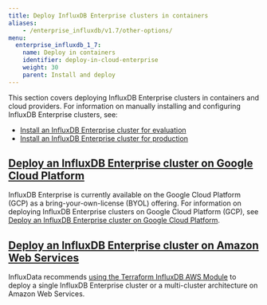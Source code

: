 ```yaml
---
title: Deploy InfluxDB Enterprise clusters in containers
aliases:
    - /enterprise_influxdb/v1.7/other-options/
menu:
  enterprise_influxdb_1_7:
    name: Deploy in containers
    identifier: deploy-in-cloud-enterprise
    weight: 30
    parent: Install and deploy
---
```


This section covers deploying InfluxDB Enterprise clusters in containers and cloud providers.
For information on manually installing and configuring InfluxDB Enterprise clusters, see:

* [Install an InfluxDB Enterprise cluster for evaluation](/enterprise_influxdb/v1.7/install-and-deploy/quickstart_installation/)
* [Install an InfluxDB Enterprise cluster for production](/enterprise_influxdb/v1.7/install-and-deploy/production_installation/)

## [Deploy an InfluxDB Enterprise cluster on Google Cloud Platform](/enterprise_influxdb/v1.7/install-and-deploy/deploying/google-cloud-platform/)

InfluxDB Enterprise is currently available on the Google Cloud Platform (GCP) as a bring-your-own-license (BYOL) offering. For information on deploying InfluxDB Enterprise clusters on Google Cloud Platform (GCP), see [Deploy an InfluxDB Enterprise cluster on Google Cloud Platform](/enterprise_influxdb/v1.7/install-and-deploy/deploying/google-cloud-platform/).

## [Deploy an InfluxDB Enterprise cluster on Amazon Web Services](/enterprise_influxdb/v1.7/install-and-deploy/deploying/amazon-web-services/)

InfluxData recommends [using the Terraform InfluxDB AWS Module](/enterprise_influxdb/v1.7/install-and-deploy/deploying/amazon-web-services) to deploy a single InfluxDB Enterprise cluster or a multi-cluster architecture on Amazon Web Services.
